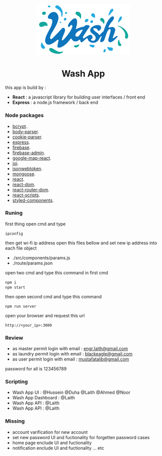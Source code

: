 <p align="center">
  <img width="300" src="src/assets/icons/washlogo.png" alt="Wash logo"/></p>
</p>

<h1 align="center">Wash App</h1>

this app is build by :
- **React** : a javascript library for building user interfaces / front end
- **Express** : a node.js framework / back end

### Node packages
- [bcrypt](https://www.npmjs.com/package/bcrypt/).
- [body-parser](https://www.npmjs.com/package/body-parser/).
- [cookie-parser](https://www.npmjs.com/package/cookie-parser/).
- [express](https://www.npmjs.com/package/express/).
- [firebase](https://www.npmjs.com/package/firebase/).
- [firebase-admin](https://www.npmjs.com/package/firebase-admin/).
- [google-map-react](https://www.npmjs.com/package/google-map-react/).
- [joi](https://www.npmjs.com/package/joi/).
- [jsonwebtoken](https://www.npmjs.com/package/jsonwebtoken/).
- [mongoose](https://www.npmjs.com/package/mongoose/).
- [react](https://www.npmjs.com/package/react/).
- [react-dom](https://www.npmjs.com/package/react-dom/).
- [react-router-dom](https://www.npmjs.com/package/react-router-dom/).
- [react-scripts](https://www.npmjs.com/package/react-scripts/).
- [styled-components](https://www.npmjs.com/package/styled-components/).


### Runing
first thing open cmd and type
```
ipconfig
```
then get wi-fi ip address
open this files bellow and set new ip address into each file object
- ./src/components/params.js
- ./route/params.json


open two cmd and type this command in first cmd
```
npm i
npm start
```
then open second cmd and type this command
```
npm run server
```
open your browser and request this url
```
http://<your_ip>:3000
```

### Review
- as master permit login with email : engr.laith@gmail.com
- as laundry permit login with email : blackeagle@gmail.com
- as user permit login with email : mustafatalib@gmail.com

password for all is 123456789


### Scripting
- Wash App UI : @Hussein @Duha @Laith @Ahmed @Noor
- Wash App Dashboard : @Laith
- Wash App API : @Laith
- Wash App API : @Laith

### Missing
- account varification for new account
- set new password UI and fuctionality for forgetten password cases
- home page enclude UI and fuctionality
- notification enclude UI and fuctionality
... etc
